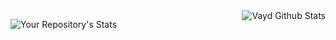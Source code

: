 <img align="right" alt="Vayd Github Stats" src="https://github-readme-stats.vercel.app/api?username=Vayd0&theme=tokyonight&show_icons=true&hide_border=false" />

![Your Repository's Stats]( https://github-readme-stats.vercel.app/api/top-langs/?username=Vayd0&theme=tokyonight )
